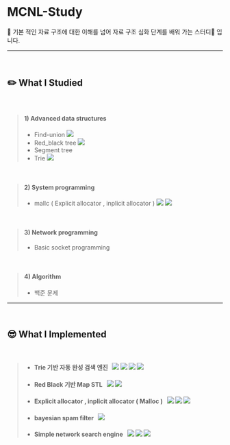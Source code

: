 # MCNL-Study

📌 기본 적인 자료 구조에 대한 이해를 넘어 자료 구조 심화 단계를 배워 가는 스터디📘 입니다.  

<hr>
<br>

## ✏️ What I Studied
<br>

> #### 1) Advanced data structures
>  * Find-union <a href="https://8156217.tistory.com/49" target="_blank"><img src="https://img.shields.io/badge/Tistory-gray?style=plastic&logo=Tistory&logoColor=white"/></a>
>   * Red_black tree <a href="https://8156217.tistory.com/45" target="_blank"><img src="https://img.shields.io/badge/Tistory-gray?style=plastic&logo=Tistory&logoColor=white"/></a>
>    * Segment tree
>  * Trie <a href="https://8156217.tistory.com/51" target="_blank"><img src="https://img.shields.io/badge/Tistory-gray?style=plastic&logo=Tistory&logoColor=white"/></a>
<br>

> #### 2) System programming
> * mallc ( Explicit allocator , inplicit allocator ) <a href="https://8156217.tistory.com/52" target="_blank"><img src="https://img.shields.io/badge/Tistory-gray?style=plastic&logo=Tistory&logoColor=white"/></a> <a href="https://8156217.tistory.com/53" target="_blank"><img src="https://img.shields.io/badge/Tistory-gray?style=plastic&logo=Tistory&logoColor=white"/></a>
<br>

> #### 3) Network programming
> * Basic socket programming
<br>

> #### 4) Algorithm
> * 백준 문제

<hr>
<br>

## 😎 What I Implemented
<br>

> * #### Trie 기반 자동 완성 검색 엔진  &nbsp; <img src="https://img.shields.io/badge/c-gray?style=plastic&logo=c&logoColor=white"> <img src="https://img.shields.io/badge/cpp-FF3399?style=plastic&logo=c%2B%2B&logoColor=white"> <img src="https://img.shields.io/badge/linux-FCC624?style=plastic&logo=linux&logoColor=black"> <a href="https://8156217.tistory.com/51" target="_blank"><img src="https://img.shields.io/badge/Tistory-gray?style=plastic&logo=Tistory&logoColor=white"/></a>
> * #### Red Black 기반 Map STL  &nbsp; <img src="https://img.shields.io/badge/cpp-FF3399?style=plastic&logo=c%2B%2B&logoColor=white"> <a href="https://8156217.tistory.com/50" target="_blank"><img src="https://img.shields.io/badge/Tistory-gray?style=plastic&logo=Tistory&logoColor=white"/></a>
> * #### Explicit allocator , inplicit allocator ( Malloc )  &nbsp; <img src="https://img.shields.io/badge/cpp-FF3399?style=plastic&logo=c%2B%2B&logoColor=white"> <a href="https://8156217.tistory.com/52" target="_blank"><img src="https://img.shields.io/badge/Tistory-gray?style=plastic&logo=Tistory&logoColor=white"/></a> <a href="https://8156217.tistory.com/53" target="_blank"><img src="https://img.shields.io/badge/Tistory-gray?style=plastic&logo=Tistory&logoColor=white"/></a>
> * #### bayesian spam filter  &nbsp; <img src="https://img.shields.io/badge/cpp-FF3399?style=plastic&logo=c%2B%2B&logoColor=white">
> * #### Simple network search engine  &nbsp; <img src="https://img.shields.io/badge/c-gray?style=plastic&logo=c&logoColor=white"> <img src="https://img.shields.io/badge/cpp-FF3399?style=plastic&logo=c%2B%2B&logoColor=white"> <img src="https://img.shields.io/badge/linux-FCC624?style=plastic&logo=linux&logoColor=black">


